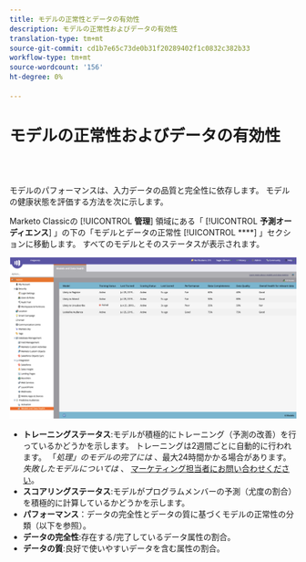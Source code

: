 ```yaml
---
title: モデルの正常性とデータの有効性
description: モデルの正常性およびデータの有効性
translation-type: tm+mt
source-git-commit: cd1b7e65c73de0b31f20289402f1c0832c382b33
workflow-type: tm+mt
source-wordcount: '156'
ht-degree: 0%

---
```



# モデルの正常性およびデータの有効性

<br> 

モデルのパフォーマンスは、入力データの品質と完全性に依存します。 モデルの健康状態を評価する方法を次に示します。

Marketo Classicの [!UICONTROL **管理**] 領域にある「 [!UICONTROL **予測オーディエンス**] 」の下の「モデルとデータの正常性 [!UICONTROL ****] 」セクションに移動します。 すべてのモデルとそのステータスが表示されます。

![イメージ1](/help/sky/assets/predictive-audiences/model-health-and-data-validity/model-health-and-data-validity-1.png)

* **トレーニングステータス**:モデルが積極的にトレーニング（予測の改善）を行っているかどうかを示します。 トレーニングは2週間ごとに自動的に行われます。 「_処理」のモデルの完了には_ 、最大24時間かかる場合があります。 _失敗したモデルについては_ 、 [マーケティング担当者にお問い合わせください](https://nation.marketo.com/t5/Support/ct-p/Support)。
* **スコアリングステータス**:モデルがプログラムメンバーの予測（尤度の割合）を積極的に計算しているかどうかを示します。
* **パフォーマンス**：データの完全性とデータの質に基づくモデルの正常性の分類（以下を参照）。
* **データの完全性**:存在する/完了しているデータ属性の割合。
* **データの質**:良好で使いやすいデータを含む属性の割合。
